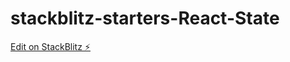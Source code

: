 # stackblitz-starters-React-State

[Edit on StackBlitz ⚡️](https://stackblitz.com/edit/stackblitz-starters-yizx4b)